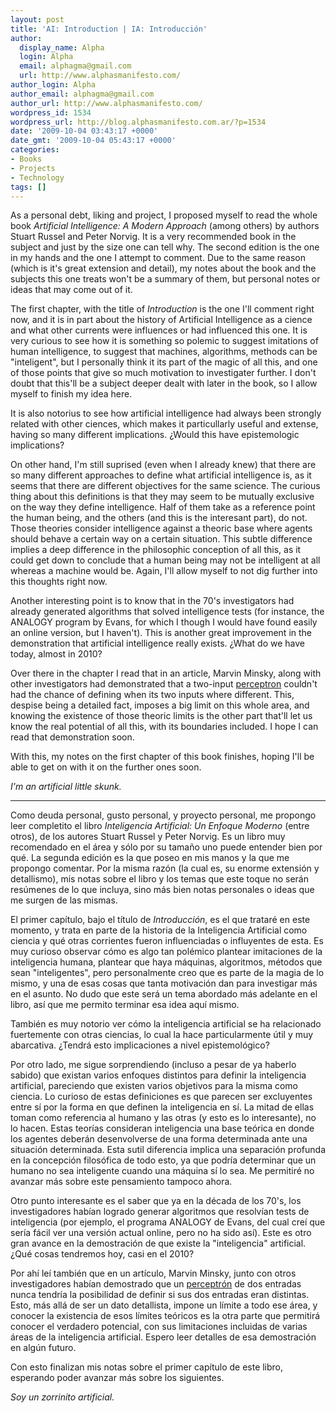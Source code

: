 ```yaml
---
layout: post
title: 'AI: Introduction | IA: Introducción'
author:
  display_name: Alpha
  login: Alpha
  email: alphagma@gmail.com
  url: http://www.alphasmanifesto.com/
author_login: Alpha
author_email: alphagma@gmail.com
author_url: http://www.alphasmanifesto.com/
wordpress_id: 1534
wordpress_url: http://blog.alphasmanifesto.com.ar/?p=1534
date: '2009-10-04 03:43:17 +0000'
date_gmt: '2009-10-04 05:43:17 +0000'
categories:
- Books
- Projects
- Technology
tags: []
---
```


As a personal debt, liking and project, I proposed myself to read the whole book _Artificial Intelligence: A Modern Approach_ (among others) by authors Stuart Russel and Peter Norvig. It is a very recommended book in the subject and just by the size one can tell why. The second edition is the one in my hands and the one I attempt to comment. Due to the same reason (which is it's great extension and detail), my notes about the book and the subjects this one treats won't be a summary of them, but personal notes or ideas that may come out of it.

The first chapter, with the title of _Introduction_ is the one I'll comment right now, and it is in part about the history of Artificial Intelligence as a cience and what other currents were influences or had influenced this one. It is very curious to see how it is something so polemic to suggest imitations of human intelligence, to suggest that machines, algorithms, methods can be "inteligent", but I personally think it its part of the magic of all this, and one of those points that give so much motivation to investigater further. I don't doubt that this'll be a subject deeper dealt with later in the book, so I allow myself to finish my idea here.

It is also notorius to see how artificial intelligence had always been strongly related with other ciences, which makes it particullarly useful and extense, having so many different implications.  ¿Would this have epistemologic implications?

On other hand, I'm still suprised (even when I already knew) that there are so many different approaches to define what artificial intelligence is, as it seems that there are different objectives for the same science. The curious thing about this definitions is that they may seem to be mutually exclusive on the way they define intelligence. Half of them take as a reference point the human being, and the others (and this is the interesant part), do not. Those theories consider intelligence against a theoric base where agents should behave a certain way on a certain situation. This subtle difference implies a deep difference in the philosophic conception of all this, as it could get down to conclude that a human being may not be intelligent at all whereas a machine would be. Again, I'll allow myself to not dig further into this thoughts right now.

Another interesting point is to know that in the 70's investigators had already generated algorithms that solved intelligence tests (for instance, the ANALOGY program by Evans, for which I though I would have found easily an online version, but I haven't). This is another great improvement in the demonstration that artificial intelligence really exists.  ¿What do we have today, almost in 2010?

Over there in the chapter I read that in an article, Marvin Minsky, along with other investigators had demonstrated that a two-input [perceptron](http://en.wikipedia.org/wiki/Perceptron) couldn't had the chance of defining when its two inputs where different. This, despise being a detailed fact, imposes a big limit on this whole area, and knowing the existence of those theoric limits is the other part that'll let us know the real potential of all this, with its boundaries included. I hope I can read that demonstration soon.

With this, my notes on the first chapter of this book finishes, hoping I'll be able to get on with it on the further ones soon.

_I'm an artificial little skunk._

---

Como deuda personal, gusto personal, y proyecto personal, me propongo leer completito el libro _Inteligencia Artificial: Un Enfoque Moderno_ (entre otros), de los autores Stuart Russel y Peter Norvig. Es un libro muy recomendado en el área y sólo por su tamaño uno puede entender bien por qué. La segunda edición es la que poseo en mis manos y la que me propongo comentar. Por la misma razón (la cual es, su enorme extensión y detallismo), mis notas sobre el libro y los temas que este toque no serán resúmenes de lo que incluya, sino más bien notas personales o ideas que me surgen de las mismas.

El primer capítulo, bajo el título de _Introducción_, es el que trataré en este momento, y trata en parte de la historia de la Inteligencia Artificial como ciencia y qué otras corrientes fueron influenciadas o influyentes de esta. Es muy curioso observar cómo es algo tan polémico plantear imitaciones de la inteligencia humana, plantear que haya máquinas, algoritmos, métodos que sean "inteligentes", pero personalmente creo que es parte de la magia de lo mismo, y una de esas cosas que tanta motivación dan para investigar más en el asunto. No dudo que este será un tema abordado más adelante en el libro, así que me permito terminar esa idea aquí mismo.

También es muy notorio ver cómo la inteligencia artificial se ha relacionado fuertemente con otras ciencias, lo cual la hace particularmente útil y muy abarcativa.  ¿Tendrá esto implicaciones a nivel epistemológico?

Por otro lado, me sigue sorprendiendo (incluso a pesar de ya haberlo sabido) que existan varios enfoques distintos para definir la inteligencia artificial, pareciendo que existen varios objetivos para la misma como ciencia. Lo curioso de estas definiciones es que parecen ser excluyentes entre sí por la forma en que definen la inteligencia en sí. La mitad de ellas toman como referencia al humano y las otras (y esto es lo interesante), no lo hacen. Estas teorías consideran inteligencia una base teórica en donde los agentes deberán desenvolverse de una forma determinada ante una situación determinada. Esta sutil diferencia implica una separación profunda en la concepción filosófica de todo esto, ya que podría determinar que un humano no sea inteligente cuando una máquina sí lo sea. Me permitiré no avanzar más sobre este pensamiento tampoco ahora.

Otro punto interesante es el saber que ya en la década de los 70's, los investigadores habían logrado generar algoritmos que resolvían tests de inteligencia (por ejemplo, el programa ANALOGY de Evans, del cual creí que sería fácil ver una versión actual online, pero no ha sido así). Este es otro gran avance en la demostración de que existe la "inteligencia" artificial.  ¿Qué cosas tendremos hoy, casi en el 2010?

Por ahí leí también que en un artículo, Marvin Minsky, junto con otros investigadores habían demostrado que un [perceptrón](http://es.wikipedia.org/wiki/Perceptr%C3%B3n) de dos entradas nunca tendría la posibilidad de definir si sus dos entradas eran distintas. Esto, más allá de ser un dato detallista, impone un límite a todo ese área, y conocer la existencia de esos límites teóricos es la otra parte que permitirá conocer el verdadero potencial, con sus limitaciones incluidas de varias áreas de la inteligencia artificial. Espero leer detalles de esa demostración en algún futuro.

Con esto finalizan mis notas sobre el primer capítulo de este libro, esperando poder avanzar más sobre los siguientes.

_Soy un zorrinito artificial._
